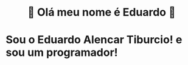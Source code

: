  # <div align="center">🤖 Olá meu nome é Eduardo 🤖</div>
 
 <h1>Sou o Eduardo Alencar Tiburcio! e sou um programador!
